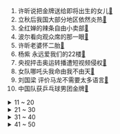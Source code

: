 1. 许昕说把金牌送给即将出生的女儿[:link:](https://s.weibo.com/weibo?q=%23许昕说把金牌送给即将出生的女儿%23&Refer=top)
2. 立秋后我国大部分地区依然炎热[:link:](https://s.weibo.com/weibo?q=%23立秋后我国大部分地区依然炎热%23&Refer=top)
3. 全红婵的辣条自由小卖部[:link:](https://s.weibo.com/weibo?q=%23全红婵的辣条自由小卖部%23&Refer=top)
4. 波尔看向观众席的那一眼[:link:](https://s.weibo.com/weibo?q=%23波尔看向观众席的那一眼%23&Refer=top)
5. 许昕老婆怀二胎[:link:](https://s.weibo.com/weibo?q=%23许昕老婆怀二胎%23&Refer=top)
6. 杨紫 永远爱我们的22楼[:link:](https://s.weibo.com/weibo?q=%23杨紫%20永远爱我们的22楼%23&Refer=top)
7. 央视抨击奥运转播遭短视频侵权[:link:](https://s.weibo.com/weibo?q=%23央视抨击奥运转播遭短视频侵权%23&Refer=top)
8. 女队哪吒头我命由我不由天[:link:](https://s.weibo.com/weibo?q=%23女队哪吒头我命由我不由天%23&Refer=top)
9. 刘国梁 评价马龙不需要太多语言[:link:](https://s.weibo.com/weibo?q=%23刘国梁%20评价马龙不需要太多语言%23&Refer=top)
10. 中国队获乒乓球男团金牌[:link:](https://s.weibo.com/weibo?q=%23中国队获乒乓球男团金牌%23&Refer=top)
<details>
<summary>11 ~ 20</summary>

11. 东京奥运倒数第二个比赛日[:link:](https://s.weibo.com/weibo?q=%23东京奥运倒数第二个比赛日%23&Refer=top)
12. 奥运冠军终身免费玩欢乐谷[:link:](https://s.weibo.com/weibo?q=%23奥运冠军终身免费玩欢乐谷%23&Refer=top)
13. 马龙 夺冠的感觉也就那样[:link:](https://s.weibo.com/weibo?q=%23马龙%20夺冠的感觉也就那样%23&Refer=top)
14. 央视曝光情感导师挽回爱情骗局[:link:](https://s.weibo.com/weibo?q=%23央视曝光情感导师挽回爱情骗局%23&Refer=top)
15. 女子撞伤右肩被做左肩手术[:link:](https://s.weibo.com/weibo?q=%23女子撞伤右肩被做左肩手术%23&Refer=top)
16. 张丹峰送洪欣辣椒花[:link:](https://s.weibo.com/weibo?q=%23张丹峰送洪欣辣椒花%23&Refer=top)
17. 马龙的毛巾掉毛[:link:](https://s.weibo.com/weibo?q=%23马龙的毛巾掉毛%23&Refer=top)
18. 郑州六院感染护士参加800人婚宴真相[:link:](https://s.weibo.com/weibo?q=%23郑州六院感染护士参加800人婚宴真相%23&Refer=top)
19. 刘诗颖赛前坐巩立姣的床蹭好运[:link:](https://s.weibo.com/weibo?q=%23刘诗颖赛前坐巩立姣的床蹭好运%23&Refer=top)
20. 你们牵肠挂肚的象群快到家了[:link:](https://s.weibo.com/weibo?q=%23你们牵肠挂肚的象群快到家了%23&Refer=top)
</details>
<details>
<summary>21 ~ 30</summary>

21. 梅西将加盟巴黎[:link:](https://s.weibo.com/weibo?q=%23梅西将加盟巴黎%23&Refer=top)
22. 杨舒予的隔离日记[:link:](https://s.weibo.com/weibo?q=%23杨舒予的隔离日记%23&Refer=top)
23. 国乒队一些奇奇怪怪的团魂[:link:](https://s.weibo.com/weibo?q=%23国乒队一些奇奇怪怪的团魂%23&Refer=top)
24. 立秋[:link:](https://s.weibo.com/weibo?q=%23立秋%23&Refer=top)
25. 中国网友做了个片子起底德堡惊人黑幕[:link:](https://s.weibo.com/weibo?q=%23中国网友做了个片子起底德堡惊人黑幕%23&Refer=top)
26. 刘诗雯回应与福原爱的神仙友情[:link:](https://s.weibo.com/weibo?q=%23刘诗雯回应与福原爱的神仙友情%23&Refer=top)
27. 董岩磊转行做餐厅经理[:link:](https://s.weibo.com/weibo?q=%23董岩磊转行做餐厅经理%23&Refer=top)
28. 提醒在巴基斯坦中国公民注意安全[:link:](https://s.weibo.com/weibo?q=%23提醒在巴基斯坦中国公民注意安全%23&Refer=top)
29. 马龙说成为球队里的榜样值得高兴[:link:](https://s.weibo.com/weibo?q=%23马龙说成为球队里的榜样值得高兴%23&Refer=top)
30. 刘诗颖获女子标枪金牌[:link:](https://s.weibo.com/weibo?q=%23刘诗颖获女子标枪金牌%23&Refer=top)
</details>
<details>
<summary>31 ~ 40</summary>

31. 女子因造谣央美确诊教师出轨被抓[:link:](https://s.weibo.com/weibo?q=%23女子因造谣央美确诊教师出轨被抓%23&Refer=top)
32. 河南6地开展全员核酸检测[:link:](https://s.weibo.com/weibo?q=%23河南6地开展全员核酸检测%23&Refer=top)
33. 成都开展校外培训机构专项整治[:link:](https://s.weibo.com/weibo?q=%23成都开展校外培训机构专项整治%23&Refer=top)
34. 一万个笑脸拼出夺冠国乒男团[:link:](https://s.weibo.com/weibo?q=%23一万个笑脸拼出夺冠国乒男团%23&Refer=top)
35. 大爷老年机没有健康码被赶下车[:link:](https://s.weibo.com/weibo?q=%23大爷老年机没有健康码被赶下车%23&Refer=top)
36. 听到不用早起的龚俊[:link:](https://s.weibo.com/weibo?q=%23听到不用早起的龚俊%23&Refer=top)
37. 你是我的荣耀[:link:](https://s.weibo.com/weibo?q=%23你是我的荣耀%23&Refer=top)
38. 美女主播造假骗打赏被捕[:link:](https://s.weibo.com/weibo?q=%23美女主播造假骗打赏被捕%23&Refer=top)
39. 相机拍到祝融号越过石块后照片[:link:](https://s.weibo.com/weibo?q=%23相机拍到祝融号越过石块后照片%23&Refer=top)
40. 竞走运动员两个月换一双鞋[:link:](https://s.weibo.com/weibo?q=%23竞走运动员两个月换一双鞋%23&Refer=top)
</details>
<details>
<summary>41 ~ 50</summary>

41. 拜登试驾电动汽车[:link:](https://s.weibo.com/weibo?q=%23拜登试驾电动汽车%23&Refer=top)
42. 郑州实施闭环管理并非封城[:link:](https://s.weibo.com/weibo?q=%23郑州实施闭环管理并非封城%23&Refer=top)
43. 苏炳添16年里约埋下接力决赛的梦[:link:](https://s.weibo.com/weibo?q=%23苏炳添16年里约埋下接力决赛的梦%23&Refer=top)
44. 31省份上半年成绩单出炉[:link:](https://s.weibo.com/weibo?q=%2331省份上半年成绩单出炉%23&Refer=top)
45. 中国乒乓球队合照[:link:](https://s.weibo.com/weibo?q=%23中国乒乓球队合照%23&Refer=top)
46. 私募大佬林园怒怼投资者[:link:](https://s.weibo.com/weibo?q=%23私募大佬林园怒怼投资者%23&Refer=top)
47. 希腊古代奥运遗址因山火险遭波及[:link:](https://s.weibo.com/weibo?q=%23希腊古代奥运遗址因山火险遭波及%23&Refer=top)
48. 马龙赢球后喊了一声刺激[:link:](https://s.weibo.com/weibo?q=%23马龙赢球后喊了一声刺激%23&Refer=top)
49. 郑州市第三轮核酸检测[:link:](https://s.weibo.com/weibo?q=%23郑州市第三轮核酸检测%23&Refer=top)
50. 施柏宇陈昊宇一分钟吻戏花絮[:link:](https://s.weibo.com/weibo?q=%23施柏宇陈昊宇一分钟吻戏花絮%23&Refer=top)
</details>